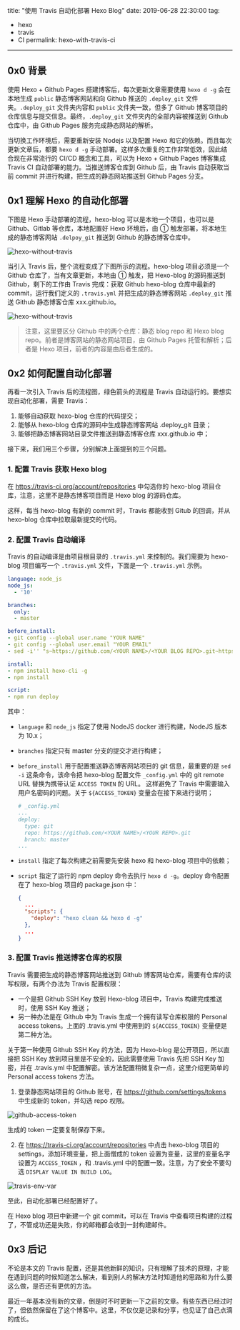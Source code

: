 title: "使用 Travis 自动化部署 Hexo Blog"
date: 2019-06-28 22:30:00
tag:
- hexo
- travis
- CI
permalink: hexo-with-travis-ci

---

## 0x0 背景

使用 Hexo + Github Pages 搭建博客后，每次更新文章需要使用 `hexo d -g` 会在本地生成 `public` 静态博客网站和向 Github 推送的 `.deploy_git` 文件夹。`.deploy_git` 文件夹内容和 `public` 文件夹一致，但多了 Github 博客项目的仓库信息与提交信息。最终，`.deploy_git` 文件夹内的全部内容被推送到 Github 仓库中，由 Github Pages 服务完成静态网站的解析。

当切换工作环境后，需要重新安装 Nodejs 以及配置 Hexo 和它的依赖。而且每次更新文章后，都要 `hexo d -g` 手动部署。这样多次重复的工作非常低效，因此结合现在非常流行的 CI/CD 概念和工具，可以为 Hexo + Github Pages 博客集成 Travis CI 自动部署的能力。当推送博客仓库到 Github 后，由 Travis 自动获取当前 commit 并进行构建，把生成的静态网站推送到 Github Pages 分支。

## 0x1 理解 Hexo 的自动化部署

下图是 Hexo 手动部署的流程，hexo-blog 可以是本地一个项目，也可以是 Github、Gitlab 等仓库，本地配置好 Hexo 环境后，由 ① 触发部署，将本地生成的静态博客网站 `.delpoy_git` 推送到 Github 的静态博客仓库中。

![hexo-without-travis](https://wx2.sinaimg.cn/large/8656dc57ly1g4hvvvoi0wj20mz0n9q3l.jpg)

当引入 Travis 后，整个流程变成了下图所示的流程。hexo-blog 项目必须是一个 Github 仓库了，当有文章更新，本地由 ① 触发，把 Hexo-blog 的源码推送到 Github，剩下的工作由 Travis 完成：获取 Github hexo-blog 仓库中最新的 commit，运行我们定义的 `.travis.yml` 并把生成的静态博客网站 `.deploy_git` 推送 Github 静态博客仓库 xxx.github.io。

![hexo-without-travis](https://wx3.sinaimg.cn/large/8656dc57ly1g4hvvvqn78j213s0oldh5.jpg)

> 注意，这里要区分 Github 中的两个仓库：静态 blog repo 和 Hexo blog repo。前者是博客网站的静态网站项目，由 Github Pages 托管和解析；后者是 Hexo 项目，前者的内容是由后者生成的。

## 0x2 如何配置自动化部署

再看一次引入 Travis 后的流程图，绿色箭头的流程是 Travis 自动运行的。要想实现自动化部署，需要 Travis：

1. 能够自动获取 hexo-blog 仓库的代码提交；
2. 能够从 hexo-blog 仓库的源码中生成静态博客网站 .deploy_git 目录；
3. 能够把静态博客网站目录文件推送到静态博客仓库 xxx.github.io 中；


接下来，我们用三个步骤，分别解决上面提到的三个问题。

### 1. 配置 Travis 获取 Hexo blog

在 https://travis-ci.org/account/repositories 中勾选你的 hexo-blog 项目仓库，注意，这里不是静态博客项目而是 Hexo blog 的源码仓库。

这样，每当 hexo-blog 有新的 commit 时，Travis 都能收到 Gitub 的回调，并从 hexo-blog 仓库中拉取最新提交的代码。

### 2. 配置 Travis 自动编译

Travis 的自动编译是由项目根目录的 `.travis.yml` 来控制的。我们需要为 hexo-blog 项目编写一个 `.travis.yml` 文件，下面是一个 `.travis.yml` 示例。

```yaml
language: node_js
node_js:
  - '10'

branches:
  only:
  - master

before_install:
- git config --global user.name "YOUR NAME"
- git config --global user.email "YOUR EMAIL"
- sed -i'' "s~https://github.com/<YOUR NAME>/<YOUR BLOG REPO>.git~https://${ACCESS_TOKEN}@github.com/<YOUR NAME>/<YOUR REPO>.git~" _config.yml

install:
- npm install hexo-cli -g
- npm install

script:
- npm run deploy
```

其中：

* `language` 和 `node_js` 指定了使用 NodeJS docker 进行构建，NodeJS 版本为 10.x；

* `branches` 指定只有 master 分支的提交才进行构建；

* `before_install` 用于配置推送静态博客网站项目的 git 信息，最重要的是 `sed -i` 这条命令，该命令把 hexo-blog 配置文件 `_config.yml` 中的 git remote URL 替换为携带认证 `ACCESS TOKEN` 的 URL。  这样避免了 Travis 中需要输入用户名密码的问题。关于 `${ACCESS_TOKEN}` 变量会在接下来进行说明；

  ```yaml
  # _config.yml
  ...
  deploy:
    type: git
    repo: https://github.com/<YOUR NAME>/<YOUR REPO>.git
    branch: master
  ...
  ```

* `install` 指定了每次构建之前需要先安装 hexo 和 hexo-blog 项目中的依赖；

* `script` 指定了运行的 npm deploy 命令去执行 `hexo d -g`。deploy 命令配置在了 hexo-blog 项目的 package.json 中：

  ```json
  {
    ...
    "scripts": {
      "deploy": "hexo clean && hexo d -g"
    },
    ...
  }
  ```

### 3. 配置 Travis 推送博客仓库的权限

Travis 需要把生成的静态博客网站推送到 Github 博客网站仓库，需要有仓库的读写权限，有两个办法为 Travis 配置权限：

* 一个是把 Github SSH Key 放到 Hexo-blog 项目中，Travis 构建完成推送时，使用 SSH Key 推送；
* 另一种办法是在 Github 中为 Travis 生成一个拥有读写仓库权限的 Personal access tokens。上面的 .travis.yml 中使用到的 `${ACCESS_TOKEN}` 变量便是第二种方法。

关于第一种使用 Github SSH Key 的方法，因为 Hexo-blog 是公开项目，所以直接把 SSH Key 放到项目里是不安全的，因此需要使用 Travis 先把 SSH Key 加密，并在 .travis.yml 中配置解密。该方法配置稍微复杂一点，这里介绍更简单的 Personal access tokens 方法。

1. 登录静态网站项目的 Github 账号，在 https://github.com/settings/tokens 中生成新的 token，并勾选 repo 权限。

  ![github-access-token](https://wx2.sinaimg.cn/large/8656dc57ly1g4hyzt6lkzj20yh0jw0tk.jpg)

  生成的 token 一定要复制保存下来。

2. 在 https://travis-ci.org/account/repositories 中点击 hexo-blog 项目的 settings，添加环境变量，把上面僧成的 token 设置为变量，这里的变量名字设置为 `ACCESS_TOKEN` ，和 .travis.yml 中的配置一致。注意，为了安全不要勾选 `DISPLAY VALUE IN BUILD LOG`。

  ![travis-env-var](https://wx4.sinaimg.cn/large/8656dc57ly1g4hzakh6ksj20sz0b6q39.jpg)

至此，自动化部署已经配置好了。

在 Hexo blog 项目中新建一个 git commit，可以在 Travis 中查看项目构建的过程了，不管成功还是失败，你的邮箱都会收到一封构建邮件。

## 0x3 后记

不论是本文的 Travis 配置，还是其他新鲜的知识，只有理解了技术的原理，才能在遇到问题的时候知道怎么解决，看到别人的解决方法时知道他的思路和为什么要这么做，是否还有更优的方法。

最近一年基本没有新的文章，倒是时不时更新一下之前的文章。有些东西已经过时了，但依然保留在了这个博客中。这里，不仅仅是记录和分享，也见证了自己点滴的成长。